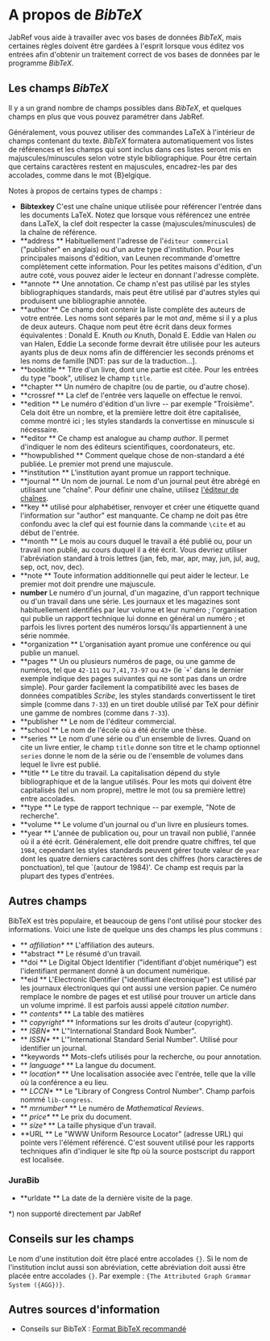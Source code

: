 # A propos de *BibTeX*

JabRef vous aide à travailler avec vos bases de données *BibTeX*, mais certaines règles doivent être gardées à l'esprit lorsque vous éditez vos entrées afin d'obtenir un traitement correct de vos bases de données par le programme *BibTeX*.

## Les champs *BibTeX*

Il y a un grand nombre de champs possibles dans *BibTeX*, et quelques champs en plus que vous pouvez paramétrer dans JabRef.

Généralement, vous pouvez utiliser des commandes LaTeX à l'intérieur de champs contenant du texte. *BibTeX* formatera automatiquement vos listes de références et les champs qui sont inclus dans ces listes seront mis en majuscules/minuscules selon votre style bibliographique. Pour être certain que certains caractères restent en majuscules, encadrez-les par des accolades, comme dans le mot {B}elgique.

Notes à propos de certains types de champs :

-   **Bibtexkey** C'est une chaîne unique utilisée pour référencer l'entrée dans les documents LaTeX. Notez que lorsque vous référencez une entrée dans LaTeX, la clef doit respecter la casse (majuscules/minuscules) de la chaîne de référence.
-   **address
    ** Habituellement l'adresse de l'`éditeur commercial` ("publisher" en anglais) ou d'un autre type d'institution. Pour les principales maisons d'édition, van Leunen recommande d'omettre complètement cette information. Pour les petites maisons d'édition, d'un autre coté, vous pouvez aider le lecteur en donnant l'adresse complète.
-   **annote
    ** Une annotation. Ce champ n'est pas utilisé par les styles bibliographiques standards, mais peut être utilisé par d'autres styles qui produisent une bibliographie annotée.
-   **author
    ** Ce champ doit contenir la liste complète des auteurs de votre entrée. Les noms sont séparés par le mot *and*, même si il y a plus de deux auteurs. Chaque nom peut être écrit dans deux formes équivalentes :
    Donald E. Knuth *ou* Knuth, Donald E.
    Eddie van Halen *ou* van Halen, Eddie
    La seconde forme devrait être utilisée pour les auteurs ayants plus de deux noms afin de différencier les seconds prénoms et les noms de famille \[NDT: pas sur de la traduction...\].
-   **booktitle
    ** Titre d'un livre, dont une partie est citée. Pour les entrées du type "book", utilisez le champ `title`.
-   **chapter
    ** Un numéro de chapitre (ou de partie, ou d'autre chose).
-   **crossref
    ** La clef de l'entrée vers laquelle on effectue le renvoi.
-   **edition
    ** Le numéro d'édition d'un livre -- par exemple "Troisième". Cela doit être un nombre, et la première lettre doit être capitalisée, comme montré ici ; les styles standards la convertisse en minuscule si nécessaire.
-   **editor
    ** Ce champ est analogue au champ *author*. Il permet d'indiquer le nom des éditeurs scientifiques, coordonateurs, etc.
-   **howpublished
    ** Comment quelque chose de non-standard a été publiée. Le premier mot prend une majuscule.
-   **institution
    ** L'institution ayant promue un rapport technique.
-   **journal
    ** Un nom de journal. Le nom d'un journal peut être abrégé en utilisant une "chaîne". Pour définir une chaîne, utilisez [l'éditeur de chaînes](StringEditorHelp.html).
-   **key
    ** utilisé pour alphabétiser, renvoyer et créer une étiquette quand l'information sur "author" est manquante. Ce champ ne doit pas être confondu avec la clef qui est fournie dans la commande `\cite` et au début de l'entrée.
-   **month
    ** Le mois au cours duquel le travail a été publié ou, pour un travail non publié, au cours duquel il a été écrit. Vous devriez utiliser l'abréviation standard à trois lettres (jan, feb, mar, apr, may, jun, jul, aug, sep, oct, nov, dec).
-   **note
    ** Toute information additionnelle qui peut aider le lecteur. Le premier mot doit prendre une majuscule.
-   **number**
    Le numéro d'un journal, d'un magazine, d'un rapport technique ou d'un travail dans une série. Les journaux et les magazines sont habituellement identifiés par leur volume et leur numéro ; l'organisation qui publie un rapport technique lui donne en général un numéro ; et parfois les livres portent des numéros lorsqu'ils appartiennent à une série nommée.
-   **organization
    ** L'organisation ayant promue une conférence ou qui publie un manuel.
-   **pages
    ** Un ou plusieurs numéros de page, ou une gamme de numéros, tel que `42-111` ou `7,41,73-97` ou `43+` (le \``+`' dans le dernier exemple indique des pages suivantes qui ne sont pas dans un ordre simple). Pour garder facilement la compatibilité avec les bases de données compatibles *Scribe*, les styles standards convertissent le tiret simple (comme dans `7-33`) en un tiret double utilisé par TeX pour définir une gamme de nombres (comme dans `7-33`).
-   **publisher
    ** Le nom de l'éditeur commercial.
-   **school
    ** Le nom de l'école où a été écrite une thèse.
-   **series
    ** Le nom d'une série ou d'un ensemble de livres. Quand on cite un livre entier, le champ `title` donne son titre et le champ optionnel `series` donne le nom de la série ou de l'ensemble de volumes dans lequel le livre est publié.
-   **title
    ** Le titre du travail. La capitalisation dépend du style bibliographique et de la langue utilisés. Pour les mots qui doivent être capitalisés (tel un nom propre), mettre le mot (ou sa première lettre) entre accolades.
-   **type
    ** Le type de rapport technique -- par exemple, "Note de recherche".
-   **volume
    ** Le volume d'un journal ou d'un livre en plusieurs tomes.
-   **year
    ** L'année de publication ou, pour un travail non publié, l'année où il a été écrit. Généralement, elle doit prendre quatre chiffres, tel que `1984`, cependant les styles standards peuvent gérer toute valeur de `year` dont les quatre derniers caractères sont des chiffres (hors caractères de ponctuation), tel que \`(autour de 1984)'. Ce champ est requis par la plupart des types d'entrées.

## Autres champs

BibTeX est très populaire, et beaucoup de gens l'ont utilisé pour stocker des informations. Voici une liste de quelque uns des champs les plus communs :

-   **<span style="font-weight: normal; font-style: italic;"> affiliation\*</span>
    ** L'affiliation des auteurs.
-   **abstract
    ** Le résumé d'un travail.
-   **doi
    ** Le Digital Object Identifier ("identifiant d'objet numérique") est l'identifiant permanent donné à un document numérique.
-   **eid
    ** L'Electronic IDentifier ("identifiant électronique") est utilisé par les journaux électroniques qui ont aussi une version papier. Ce numéro remplace le nombre de pages et est utilisé pour trouver un article dans un volume imprimé. Il est parfois aussi appelé *citation number*.
-   **<span style="font-weight: normal; font-style: italic;"> contents\*</span>
    ** La table des matières
-   **<span style="font-weight: normal; font-style: italic;"> copyright\*</span>
    ** Informations sur les droits d'auteur (copyright).
-   **<span style="font-weight: normal; font-style: italic;"> ISBN\*</span>
    ** L'"International Standard Book Number".
-   **<span style="font-weight: normal; font-style: italic;"> ISSN\*</span>
    ** L'"International Standard Serial Number". Utilisé pour identifier un journal.
-   **keywords
    ** Mots-clefs utilisés pour la recherche, ou pour annotation.
-   **<span style="font-weight: normal; font-style: italic;"> language\*</span>
    ** La langue du document.
-   **<span style="font-weight: normal; font-style: italic;"> location\*</span>
    ** Une localisation associée avec l'entrée, telle que la ville où la conférence a eu lieu.
-   **<span style="font-weight: normal; font-style: italic;"> LCCN\*</span>
    ** Le "Library of Congress Control Number". Champ parfois nommé `lib-congress`.
-   **<span style="font-weight: normal; font-style: italic;"> mrnumber\*</span>
    ** Le numéro de *Mathematical Reviews*.
-   **<span style="font-weight: normal; font-style: italic;"> price\*</span>
    ** Le prix du document.
-   **<span style="font-weight: normal; font-style: italic;"> size\*</span>
    ** La taille physique d'un travail.
-   **URL
    ** Le "WWW Uniform Resource Locator" (adresse URL) qui pointe vers l'élément référencé. C'est souvent utilisé pour les rapports techniques afin d'indiquer le site ftp où la source postscript du rapport est localisée.

### JuraBib

-   **urldate
    ** La date de la dernière visite de la page.

\*) non supporté directement par JabRef

## Conseils sur les champs

Le nom d'une institution doit être placé entre accolades `{}`. Si le nom de l'institution inclut aussi son abréviation, cette abréviation doit aussi être placée entre accolades `{}`. Par exemple : `{The Attributed Graph Grammar System ({AGG})}`.

## Autres sources d'information

-   Conseils sur BibTeX : [Format BibTeX recommandé](http://sandilands.info/sgordon/node/488)

